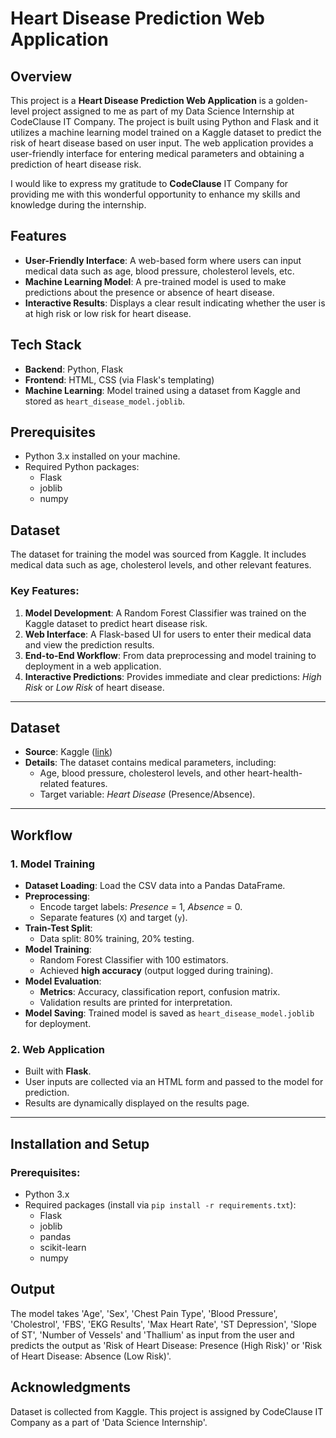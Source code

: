 # Heart Disease Prediction Web Application

## Overview
This project is a **Heart Disease Prediction Web Application** is a golden-level project assigned to me as part of my Data Science Internship at CodeClause IT Company. The project is built using Python and Flask and it utilizes a machine learning model trained on a Kaggle dataset to predict the risk of heart disease based on user input. The web application provides a user-friendly interface for entering medical parameters and obtaining a prediction of heart disease risk.

I would like to express my gratitude to **CodeClause** IT Company for providing me with this wonderful opportunity to enhance my skills and knowledge during the internship.


## Features
- **User-Friendly Interface**: A web-based form where users can input medical data such as age, blood pressure, cholesterol levels, etc.
- **Machine Learning Model**: A pre-trained model is used to make predictions about the presence or absence of heart disease.
- **Interactive Results**: Displays a clear result indicating whether the user is at high risk or low risk for heart disease.

## Tech Stack
- **Backend**: Python, Flask
- **Frontend**: HTML, CSS (via Flask's templating)
- **Machine Learning**: Model trained using a dataset from Kaggle and stored as `heart_disease_model.joblib`.

## Prerequisites
- Python 3.x installed on your machine.
- Required Python packages:
  - Flask
  - joblib
  - numpy

## Dataset
The dataset for training the model was sourced from Kaggle. It includes medical data such as age, cholesterol levels, and other relevant features.

### Key Features:
1. **Model Development**: A Random Forest Classifier was trained on the Kaggle dataset to predict heart disease risk.
2. **Web Interface**: A Flask-based UI for users to enter their medical data and view the prediction results.
3. **End-to-End Workflow**: From data preprocessing and model training to deployment in a web application.
4. **Interactive Predictions**: Provides immediate and clear predictions: *High Risk* or *Low Risk* of heart disease.

---

## Dataset
- **Source**: Kaggle ([link](https://www.kaggle.com/datasets/kapoorprakhar/cardio-health-risk-assessment-dataset))
- **Details**: The dataset contains medical parameters, including:
  - Age, blood pressure, cholesterol levels, and other heart-health-related features.
  - Target variable: *Heart Disease* (Presence/Absence).

---

## Workflow

### 1. **Model Training**
- **Dataset Loading**: Load the CSV data into a Pandas DataFrame.
- **Preprocessing**: 
  - Encode target labels: *Presence* = 1, *Absence* = 0.
  - Separate features (`X`) and target (`y`).
- **Train-Test Split**:
  - Data split: 80% training, 20% testing.
- **Model Training**:
  - Random Forest Classifier with 100 estimators.
  - Achieved **high accuracy** (output logged during training).
- **Model Evaluation**:
  - **Metrics**: Accuracy, classification report, confusion matrix.
  - Validation results are printed for interpretation.
- **Model Saving**: Trained model is saved as `heart_disease_model.joblib` for deployment.

### 2. **Web Application**
- Built with **Flask**.
- User inputs are collected via an HTML form and passed to the model for prediction.
- Results are dynamically displayed on the results page.

---

## Installation and Setup

### Prerequisites:
- Python 3.x
- Required packages (install via `pip install -r requirements.txt`):
  - Flask
  - joblib
  - pandas
  - scikit-learn
  - numpy

## Output
The model takes 'Age', 'Sex', 'Chest Pain Type', 'Blood Pressure', 'Cholestrol', 'FBS', 'EKG Results', 'Max Heart Rate', 'ST Depression', 'Slope of ST', 'Number of Vessels' and 'Thallium' as input from the user and predicts the output as 'Risk of Heart Disease: Presence (High Risk)' or 'Risk of Heart Disease: Absence (Low Risk)'.

## Acknowledgments
Dataset is collected from Kaggle.
This project is assigned by CodeClause IT Company as a part of 'Data Science Internship'. 
